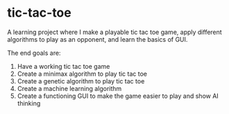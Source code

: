 # tic-tac-toe
A learning project where I make a playable tic tac toe game, apply different algorithms to play as an opponent, and learn the basics of GUI. 

The end goals are:
1. Have a working tic tac toe game
2. Create a minimax algorithm to play tic tac toe
3. Create a genetic algorithm to play tic tac toe
4. Create a machine learning algorithm
5. Create a functioning GUI to make the game easier to play and show AI thinking
